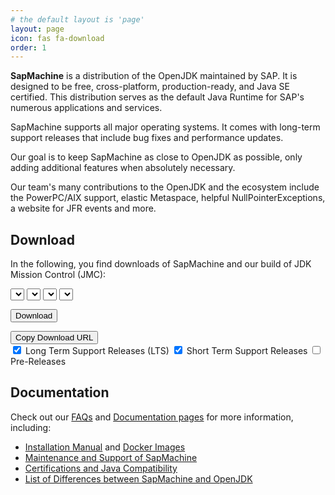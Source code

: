 ```yaml
---
# the default layout is 'page'
layout: page
icon: fas fa-download
order: 1
---
```

<link rel="stylesheet" href="{{ '/assets/css/style.css' | relative_url }}">
<script src="{{ '/assets/js/jquery-3.3.1.min.js' | relative_url }}"></script>
<script src="{{ '/assets/js/sapmachine.js' | relative_url }}"></script>

**SapMachine** is a distribution of the OpenJDK maintained by SAP. It is designed to be free, cross-platform, production-ready, and Java SE certified. This distribution serves as the default Java Runtime for SAP's numerous applications and services.

SapMachine supports all major operating systems.
It comes with long-term support releases that include bug fixes and performance updates.

Our goal is to keep SapMachine as close to OpenJDK as possible,
only adding additional features when absolutely necessary.

Our team's many contributions to the OpenJDK and the ecosystem include the PowerPC/AIX support, elastic Metaspace,
helpful NullPointerExceptions, a website for JFR events and more.

## Download

In the following, you find downloads of SapMachine and our build of JDK Mission Control (JMC):

<select id="sapmachine_major_select" class="download_select" aria-label="Select the major version of the SapMachine you want to download">
</select>

<select id="sapmachine_imagetype_select" class="download_select" aria-label="Select either JDK or JRE of SapMachine you want to download">
</select>

<select id="sapmachine_os_select" class="download_select" aria-label="Select the target Operating System of the SapMachine you want to download">
</select>

<select id="sapmachine_version_select" class="download_select" aria-label="Select the version of SapMachine you want to download">
</select>

<button id="sapmachine_download_button" type="button" class="download_button" aria-label="Download SapMachine in the configured release, type, OS and version">Download</button>

<div class="download_label_section">
  <div id="download_label" class="download_label"></div>
  <button id="sapmachine_copy_button" type="button" class="download_button" aria-label="Copy the download URL of the SapMachine release configured by release, type, OS and version">Copy Download URL</button>
</div>

<div class="download_filter">
  <input type="checkbox" id="sapmachine_lts_checkbox" name="lts" aria-label="If checked, Long Term Support Releases (LTS) of SapMachine will be offered in the list for download (default)" checked>
  <label for="lts">Long Term Support Releases (LTS)</label>

  <input type="checkbox" id="sapmachine_nonlts_checkbox" name="nonlts" aria-label="If checked, Short Term Support Releases of SapMachine will be offered in the list for download (default)" checked>
  <label for="nonlts">Short Term Support Releases</label>

  <input type="checkbox" id="sapmachine_ea_checkbox" name="ea" aria-label="If checked, Pre-Releases of SapMachine will be offered in the list for download">
  <label for="ea">Pre-Releases</label>
</div>

## Documentation

Check out our [FAQs](https://github.com/SAP/SapMachine/wiki/Frequently-Asked-Questions) and [Documentation pages](https://github.com/SAP/SapMachine/wiki) for more information, including:

* [Installation Manual](https://github.com/SAP/SapMachine/wiki/Installation) and [Docker Images](https://github.com/SAP/SapMachine/wiki/Docker-Images)
* [Maintenance and Support of SapMachine](https://github.com/SAP/SapMachine/wiki/Maintenance-and-Support)
* [Certifications and Java Compatibility](https://github.com/SAP/SapMachine/wiki/Certification-and-Java-Compatibility)
* [List of Differences between SapMachine and OpenJDK](https://github.com/SAP/SapMachine/wiki/Differences-between-SapMachine-and-OpenJDK)



